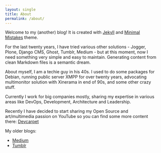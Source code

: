 ```yaml
---
layout: single
title: About
permalink: /about/
---
```


Welcome to my (another) blog! It is created with [Jekyll](https://jekyllrb.com/) and [Minimal Mistakes](https://mmistakes.github.io/minimal-mistakes/) theme.

For the last twenty years, I have tried various other solutions - Jogger, Plone, Django CMS, Ghost, Tumblr, Medium - but at this moment, now I need something very simple and easy to maintain. Generating content from clean Markdown files is a semantic dream.

About myself, I am a techie guy in his 40s. I used to do some packages for Debian, running public server XMPP for over twenty years, advocating multimonitor solution with Xinerama in end of 90s, and some other crazy stuff. 

Currently I work for big companies mostly, sharing my expertise in various areas like DevOps, Development, Architecture and Leadership.

Recently I have decided to start sharing my Open Source and art/multimedia passion on YouTube so you can find some more content there: [Devcarpet](https://www.youtube.com/@devcarpet)

My older blogs:

* [Medium](https://medium.com/@bluszcz)
* [Tumblr](https://www.tumblr.com/bluszcz)
